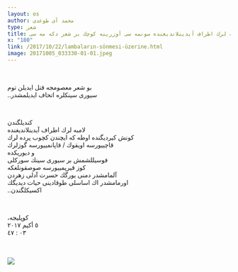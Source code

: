 ```yaml
---
layout: os
author: محمد آی طوغدی
type: شعر
title: لامبه لرك اطراف آیدینلاندیغنده سونمه سی أوزرینه كوچك بر شعر دكه مه سی
x: "180"
link: /2017/10/22/lambaların-sönmesi-üzerine.html
image: 20171005_033330-01-01.jpeg
---
```

<br/>


بو شعر معصومجه قتل ایدیلن توم    
..سیوری سینكلره اتحاف ایدیلمشدر   

<br/>

كندیلگندن   
لامبه لرك اطراف آیدینلاندیغنده   
كونش كیردیگنده اوطه كه ایچندن كچوب پرده لرك  
قاچییورسه اویقوك / قاپانمییورسه گوزلرك  
و دیوریكده    
فوسیللشمش بر سیوری سینك سوركلی  
كوز قیرپمییورسه صوصقونلغكه    
آلمامشدر دمنی یورگك حسرت آدلی زهردن  
اورمامشدر اك اساسلی طوقادینی حیات دیدیگك    
..اكسیكلگندن  

<br/>

،كوپلیجه  
۲۰۱۷ ٥ أكیم  
٠٣ : ٤٧

<br/>
<br/>

<img src="http://ceriha.com/images/20171005_033330-01-01.jpeg" class="img-responsive" class="img-thumbnail">

<br/>
<br/>

